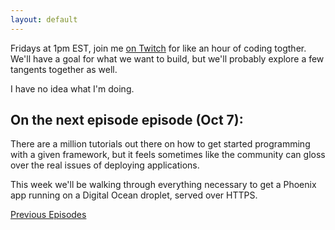 ```yaml
---
layout: default
---
```


Fridays at 1pm EST, join me [on Twitch](https://www.twitch.tv/courajs)
for like an hour of coding togther. We'll have a goal for what we want
to build, but we'll probably explore a few tangents together as well.

I have no idea what I'm doing.

<h2>On the next episode episode (Oct 7):</h2>
There are a million tutorials out there on how to get started
programming with a given framework, but it feels sometimes like the
community can gloss over the real issues of deploying applications.

This week we'll be walking through everything necessary to get a Phoenix
app running on a Digital Ocean droplet, served over HTTPS.

[Previous Episodes](episodes)
